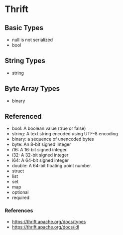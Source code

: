 # Thrift

## Basic Types

* null is not serialized
* bool

## String Types

* string

## Byte Array Types

* binary

## Referenced

* bool: A boolean value (true or false)
* string: A text string encoded using UTF-8 encoding
* binary: a sequence of unencoded bytes
* byte: An 8-bit signed integer
* i16: A 16-bit signed integer
* i32: A 32-bit signed integer
* i64: A 64-bit signed integer
* double: A 64-bit floating point number
* struct
* list
* set
* map
* optional
* required

### References

* https://thrift.apache.org/docs/types
* https://thrift.apache.org/docs/idl